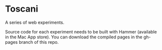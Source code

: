 Toscani
=======

A series of web experiments.

Source code for each experiment needs to be built with Hammer (available in the Mac App store). You can download the compiled pages in the gh-pages branch of this repo. 